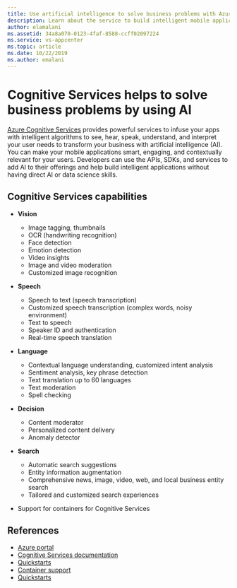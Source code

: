 ```yaml
---
title: Use artificial intelligence to solve business problems with Azure Cognitive Services 
description: Learn about the service to build intelligent mobile applications powered by artificial intelligence.
author: elamalani
ms.assetid: 34a8a070-0123-4faf-8588-ccff02097224
ms.service: vs-appcenter
ms.topic: article
ms.date: 10/22/2019
ms.author: emalani
---
```


# Cognitive Services helps to solve business problems by using AI
[Azure Cognitive Services](https://azure.microsoft.com/services/cognitive-services/) provides powerful services to infuse your apps with intelligent algorithms to see, hear, speak, understand, and interpret your user needs to transform your business with artificial intelligence (AI). You can make your mobile applications smart, engaging, and contextually relevant for your users. Developers can use the APIs, SDKs, and services to add AI to their offerings and help build intelligent applications without having direct AI or data science skills.

## Cognitive Services capabilities
- **Vision**
    - Image tagging, thumbnails
    - OCR (handwriting recognition)
    - Face detection
    - Emotion detection
    - Video insights
    - Image and video moderation
    - Customized image recognition

- **Speech**
    - Speech to text (speech transcription)
    - Customized speech transcription (complex words, noisy environment)
    - Text to speech
    - Speaker ID and authentication
    - Real-time speech translation

- **Language**
    - Contextual language understanding, customized intent analysis
    - Sentiment analysis, key phrase detection
    - Text translation up to 60 languages
    - Text moderation
    - Spell checking

- **Decision** 
    - Content moderator
    - Personalized content delivery
    - Anomaly detector

- **Search**
    - Automatic search suggestions 
    - Entity information augmentation
    - Comprehensive news, image, video, web, and local business entity search
    - Tailored and customized search experiences

- Support for containers for Cognitive Services

 ## References
   - [Azure portal](https://portal.azure.com) 
   - [Cognitive Services documentation](/azure/cognitive-services/welcome)
   - [Quickstarts](/azure/cognitive-services/cognitive-services-apis-create-account)
   - [Container support](/azure/cognitive-services/cognitive-services-container-support)
   - [Quickstarts](/azure/cognitive-services/cognitive-services-apis-create-account?tabs=multiservice%2Cwindows)